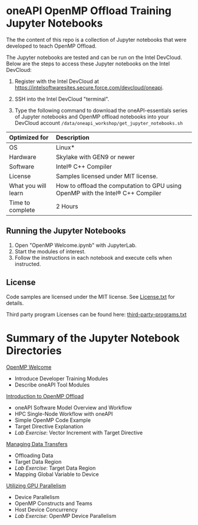 # oneAPI OpenMP Offload Training Jupyter Notebooks

The the content of this repo is a collection of Jupyter notebooks that were
developed to teach OpenMP Offload.

The Jupyter notebooks are tested and can be run on the Intel DevCloud. Below
are the steps to access these Jupyter notebooks on the Intel DevCloud:

1. Register with the Intel DevCloud at
   https://intelsoftwaresites.secure.force.com/devcloud/oneapi.

2. SSH into the Intel DevCloud "terminal".

3. Type the following command to download the oneAPI-essentials series of
   Jupyter notebooks and OpenMP offload notebooks into your DevCloud account
   `/data/oneapi_workshop/get_jupyter_notebooks.sh`

| Optimized for         | Description
|:---                   |:---
| OS                    | Linux*
| Hardware              | Skylake with GEN9 or newer
| Software              | Intel&reg; C++ Compiler
| License               | Samples licensed under MIT license.
| What you will learn   | How to offload the computation to GPU using OpenMP with the Intel&reg; C++ Compiler
| Time to complete      | 2 Hours

## Running the Jupyter Notebooks

1. Open "OpenMP Welcome.ipynb" with JupyterLab.
2. Start the modules of interest.
3. Follow the instructions in each notebook and execute cells when instructed.

## License

Code samples are licensed under the MIT license. See
[License.txt](https://github.com/oneapi-src/oneAPI-samples/blob/master/License.txt)
for details.

Third party program Licenses can be found here:
[third-party-programs.txt](https://github.com/oneapi-src/oneAPI-samples/blob/master/third-party-programs.txt)

# Summary of the Jupyter Notebook Directories

[OpenMP Welcome](OpenMP&#32;Welcome.ipynb)
* Introduce Developer Training Modules
* Describe oneAPI Tool Modules

[Introduction to OpenMP Offload](intro)
* oneAPI Software Model Overview and Workflow
* HPC Single-Node Workflow with oneAPI
* Simple OpenMP Code Example
* Target Directive Explanation
* _Lab Exercise_: Vector Increment with Target Directive

[Managing Data Transfers](datatransfer)
* Offloading Data
* Target Data Region
* _Lab Exercise_: Target Data Region
* Mapping Global Variable to Device

[Utilizing GPU Parallelism](parallelism)
* Device Parallelism
* OpenMP Constructs and Teams
* Host Device Concurrency
* _Lab Exercise_: OpenMP Device Parallelism
